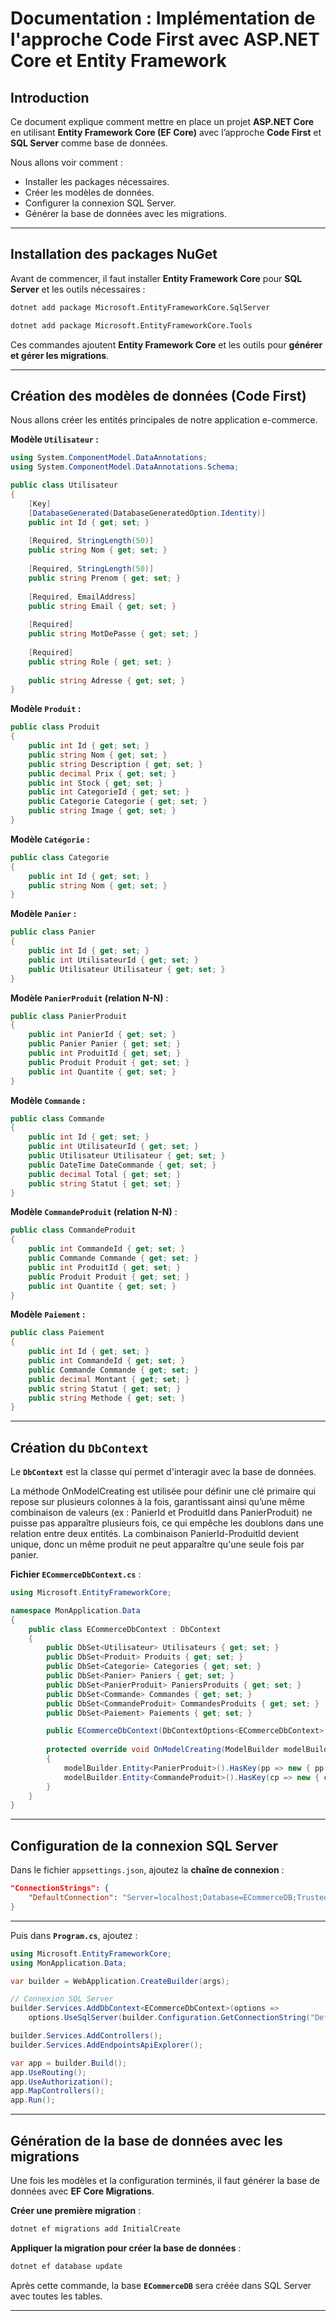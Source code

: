 # Documentation : Implémentation de l'approche Code First avec ASP.NET Core et Entity Framework

##  Introduction
Ce document explique comment mettre en place un projet **ASP.NET Core** en utilisant **Entity Framework Core (EF Core)** avec l’approche **Code First** et **SQL Server** comme base de données.

Nous allons voir comment :
- Installer les packages nécessaires.
- Créer les modèles de données.
- Configurer la connexion SQL Server.
- Générer la base de données avec les migrations.

---

##   Installation des packages NuGet
Avant de commencer, il faut installer **Entity Framework Core** pour **SQL Server** et les outils nécessaires :

```sh
dotnet add package Microsoft.EntityFrameworkCore.SqlServer
```
```sh
dotnet add package Microsoft.EntityFrameworkCore.Tools
```
Ces commandes ajoutent **Entity Framework Core** et les outils pour **générer et gérer les migrations**.


---

##   Création des modèles de données (**Code First**)
Nous allons créer les entités principales de notre application e-commerce.

 **Modèle `Utilisateur` :**
```csharp
using System.ComponentModel.DataAnnotations;
using System.ComponentModel.DataAnnotations.Schema;

public class Utilisateur
{
    [Key]
    [DatabaseGenerated(DatabaseGeneratedOption.Identity)]
    public int Id { get; set; }
    
    [Required, StringLength(50)]
    public string Nom { get; set; }
    
    [Required, StringLength(50)]
    public string Prenom { get; set; }
    
    [Required, EmailAddress]
    public string Email { get; set; }
    
    [Required]
    public string MotDePasse { get; set; } 
    
    [Required]
    public string Role { get; set; }
    
    public string Adresse { get; set; }
}
```

 **Modèle `Produit` :**
```csharp
public class Produit
{
    public int Id { get; set; }
    public string Nom { get; set; }
    public string Description { get; set; }
    public decimal Prix { get; set; }
    public int Stock { get; set; }
    public int CategorieId { get; set; }
    public Categorie Categorie { get; set; }
    public string Image { get; set; } 
}
```

 **Modèle `Catégorie` :**
```csharp
public class Categorie
{
    public int Id { get; set; }
    public string Nom { get; set; }
}
```

 **Modèle `Panier` :**
```csharp
public class Panier
{
    public int Id { get; set; }
    public int UtilisateurId { get; set; }
    public Utilisateur Utilisateur { get; set; }
}
```

 **Modèle `PanierProduit` (relation N-N)** :
```csharp
public class PanierProduit
{
    public int PanierId { get; set; }
    public Panier Panier { get; set; }
    public int ProduitId { get; set; }
    public Produit Produit { get; set; }
    public int Quantite { get; set; }
}
```

 **Modèle `Commande` :**
```csharp
public class Commande
{
    public int Id { get; set; }
    public int UtilisateurId { get; set; }
    public Utilisateur Utilisateur { get; set; }
    public DateTime DateCommande { get; set; } 
    public decimal Total { get; set; }
    public string Statut { get; set; } 
}
```

 **Modèle `CommandeProduit` (relation N-N)** :
```csharp
public class CommandeProduit
{
    public int CommandeId { get; set; }
    public Commande Commande { get; set; }
    public int ProduitId { get; set; }
    public Produit Produit { get; set; }
    public int Quantite { get; set; }
}
```

 **Modèle `Paiement` :**
```csharp
public class Paiement
{
    public int Id { get; set; }
    public int CommandeId { get; set; }
    public Commande Commande { get; set; }
    public decimal Montant { get; set; }
    public string Statut { get; set; } 
    public string Methode { get; set; }
}
```

---

##   Création du `DbContext`
Le **`DbContext`** est la classe qui permet d'interagir avec la base de données.

La méthode OnModelCreating est utilisée pour définir une clé primaire qui repose sur plusieurs colonnes à la fois, garantissant ainsi qu’une même combinaison de valeurs (ex : PanierId et ProduitId dans PanierProduit) ne puisse pas apparaître plusieurs fois, ce qui empêche les doublons dans une relation entre deux entités.
La combinaison PanierId-ProduitId devient unique, donc un même produit ne peut apparaître qu'une seule fois par panier.

 **Fichier `ECommerceDbContext.cs`** :
 
```csharp
using Microsoft.EntityFrameworkCore;

namespace MonApplication.Data
{
    public class ECommerceDbContext : DbContext
    {
        public DbSet<Utilisateur> Utilisateurs { get; set; }
        public DbSet<Produit> Produits { get; set; }
        public DbSet<Categorie> Categories { get; set; }
        public DbSet<Panier> Paniers { get; set; }
        public DbSet<PanierProduit> PaniersProduits { get; set; }
        public DbSet<Commande> Commandes { get; set; }
        public DbSet<CommandeProduit> CommandesProduits { get; set; }
        public DbSet<Paiement> Paiements { get; set; }

        public ECommerceDbContext(DbContextOptions<ECommerceDbContext> options) : base(options) { }
        
        protected override void OnModelCreating(ModelBuilder modelBuilder)
        {
            modelBuilder.Entity<PanierProduit>().HasKey(pp => new { pp.PanierId, pp.ProduitId });
            modelBuilder.Entity<CommandeProduit>().HasKey(cp => new { cp.CommandeId, cp.ProduitId });
        }
    }
}
```

---

##   Configuration de la connexion SQL Server
Dans le fichier `appsettings.json`, ajoutez la **chaîne de connexion** :
```json
"ConnectionStrings": {
    "DefaultConnection": "Server=localhost;Database=ECommerceDB;Trusted_Connection=True;MultipleActiveResultSets=true";TrustServerCertificate=True"
}
```

---



Puis dans **`Program.cs`**, ajoutez :
```csharp
using Microsoft.EntityFrameworkCore;
using MonApplication.Data;

var builder = WebApplication.CreateBuilder(args);

// Connexion SQL Server
builder.Services.AddDbContext<ECommerceDbContext>(options =>
    options.UseSqlServer(builder.Configuration.GetConnectionString("DefaultConnection")));

builder.Services.AddControllers();
builder.Services.AddEndpointsApiExplorer();

var app = builder.Build();
app.UseRouting();
app.UseAuthorization();
app.MapControllers();
app.Run();
```

---

## Génération de la base de données avec les migrations
Une fois les modèles et la configuration terminés, il faut générer la base de données avec **EF Core Migrations**.

 **Créer une première migration** :
```sh
dotnet ef migrations add InitialCreate
```
 **Appliquer la migration pour créer la base de données** :
```sh
dotnet ef database update
```
Après cette commande, la base **`ECommerceDB`** sera créée dans SQL Server avec toutes les tables.

---


